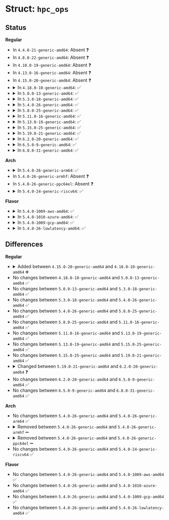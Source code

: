 # Struct: <code>hpc_ops</code>

## Status
<b>Regular</b>
<ul>
<li>
In <code>4.4.0-21-generic-amd64</code>: Absent ❓
</li>
<li>
In <code>4.8.0-22-generic-amd64</code>: Absent ❓
</li>
<li>
In <code>4.10.0-19-generic-amd64</code>: Absent ❓
</li>
<li>
In <code>4.13.0-16-generic-amd64</code>: Absent ❓
</li>
<li>
In <code>4.15.0-20-generic-amd64</code>: Absent ❓
</li>
<li>
<details>
<summary>In <code>4.18.0-10-generic-amd64</code>: ✅</summary>

```c
struct hpc_ops {
    int (*)(struct slot *) power_on_slot;
    int (*)(struct slot *) slot_enable;
    int (*)(struct slot *) slot_disable;
    int (*)(struct slot *, enum pci_bus_speed) set_bus_speed_mode;
    int (*)(struct slot *, u8 *) get_power_status;
    int (*)(struct slot *, u8 *) get_attention_status;
    int (*)(struct slot *, u8) set_attention_status;
    int (*)(struct slot *, u8 *) get_latch_status;
    int (*)(struct slot *, u8 *) get_adapter_status;
    int (*)(struct slot *, enum pci_bus_speed *) get_adapter_speed;
    int (*)(struct slot *, u8 *) get_mode1_ECC_cap;
    int (*)(struct slot *, u8 *) get_prog_int;
    int (*)(struct slot *) query_power_fault;
    void (*)(struct slot *) green_led_on;
    void (*)(struct slot *) green_led_off;
    void (*)(struct slot *) green_led_blink;
    void (*)(struct controller *) release_ctlr;
    int (*)(struct controller *) check_cmd_status;
}
```
</details>
</li>
<li>
<details>
<summary>In <code>5.0.0-13-generic-amd64</code>: ✅</summary>

```c
struct hpc_ops {
    int (*)(struct slot *) power_on_slot;
    int (*)(struct slot *) slot_enable;
    int (*)(struct slot *) slot_disable;
    int (*)(struct slot *, enum pci_bus_speed) set_bus_speed_mode;
    int (*)(struct slot *, u8 *) get_power_status;
    int (*)(struct slot *, u8 *) get_attention_status;
    int (*)(struct slot *, u8) set_attention_status;
    int (*)(struct slot *, u8 *) get_latch_status;
    int (*)(struct slot *, u8 *) get_adapter_status;
    int (*)(struct slot *, enum pci_bus_speed *) get_adapter_speed;
    int (*)(struct slot *, u8 *) get_mode1_ECC_cap;
    int (*)(struct slot *, u8 *) get_prog_int;
    int (*)(struct slot *) query_power_fault;
    void (*)(struct slot *) green_led_on;
    void (*)(struct slot *) green_led_off;
    void (*)(struct slot *) green_led_blink;
    void (*)(struct controller *) release_ctlr;
    int (*)(struct controller *) check_cmd_status;
}
```
</details>
</li>
<li>
<details>
<summary>In <code>5.3.0-18-generic-amd64</code>: ✅</summary>

```c
struct hpc_ops {
    int (*)(struct slot *) power_on_slot;
    int (*)(struct slot *) slot_enable;
    int (*)(struct slot *) slot_disable;
    int (*)(struct slot *, enum pci_bus_speed) set_bus_speed_mode;
    int (*)(struct slot *, u8 *) get_power_status;
    int (*)(struct slot *, u8 *) get_attention_status;
    int (*)(struct slot *, u8) set_attention_status;
    int (*)(struct slot *, u8 *) get_latch_status;
    int (*)(struct slot *, u8 *) get_adapter_status;
    int (*)(struct slot *, enum pci_bus_speed *) get_adapter_speed;
    int (*)(struct slot *, u8 *) get_mode1_ECC_cap;
    int (*)(struct slot *, u8 *) get_prog_int;
    int (*)(struct slot *) query_power_fault;
    void (*)(struct slot *) green_led_on;
    void (*)(struct slot *) green_led_off;
    void (*)(struct slot *) green_led_blink;
    void (*)(struct controller *) release_ctlr;
    int (*)(struct controller *) check_cmd_status;
}
```
</details>
</li>
<li>
<details>
<summary>In <code>5.4.0-26-generic-amd64</code>: ✅</summary>

```c
struct hpc_ops {
    int (*)(struct slot *) power_on_slot;
    int (*)(struct slot *) slot_enable;
    int (*)(struct slot *) slot_disable;
    int (*)(struct slot *, enum pci_bus_speed) set_bus_speed_mode;
    int (*)(struct slot *, u8 *) get_power_status;
    int (*)(struct slot *, u8 *) get_attention_status;
    int (*)(struct slot *, u8) set_attention_status;
    int (*)(struct slot *, u8 *) get_latch_status;
    int (*)(struct slot *, u8 *) get_adapter_status;
    int (*)(struct slot *, enum pci_bus_speed *) get_adapter_speed;
    int (*)(struct slot *, u8 *) get_mode1_ECC_cap;
    int (*)(struct slot *, u8 *) get_prog_int;
    int (*)(struct slot *) query_power_fault;
    void (*)(struct slot *) green_led_on;
    void (*)(struct slot *) green_led_off;
    void (*)(struct slot *) green_led_blink;
    void (*)(struct controller *) release_ctlr;
    int (*)(struct controller *) check_cmd_status;
}
```
</details>
</li>
<li>
<details>
<summary>In <code>5.8.0-25-generic-amd64</code>: ✅</summary>

```c
struct hpc_ops {
    int (*)(struct slot *) power_on_slot;
    int (*)(struct slot *) slot_enable;
    int (*)(struct slot *) slot_disable;
    int (*)(struct slot *, enum pci_bus_speed) set_bus_speed_mode;
    int (*)(struct slot *, u8 *) get_power_status;
    int (*)(struct slot *, u8 *) get_attention_status;
    int (*)(struct slot *, u8) set_attention_status;
    int (*)(struct slot *, u8 *) get_latch_status;
    int (*)(struct slot *, u8 *) get_adapter_status;
    int (*)(struct slot *, enum pci_bus_speed *) get_adapter_speed;
    int (*)(struct slot *, u8 *) get_mode1_ECC_cap;
    int (*)(struct slot *, u8 *) get_prog_int;
    int (*)(struct slot *) query_power_fault;
    void (*)(struct slot *) green_led_on;
    void (*)(struct slot *) green_led_off;
    void (*)(struct slot *) green_led_blink;
    void (*)(struct controller *) release_ctlr;
    int (*)(struct controller *) check_cmd_status;
}
```
</details>
</li>
<li>
<details>
<summary>In <code>5.11.0-16-generic-amd64</code>: ✅</summary>

```c
struct hpc_ops {
    int (*)(struct slot *) power_on_slot;
    int (*)(struct slot *) slot_enable;
    int (*)(struct slot *) slot_disable;
    int (*)(struct slot *, enum pci_bus_speed) set_bus_speed_mode;
    int (*)(struct slot *, u8 *) get_power_status;
    int (*)(struct slot *, u8 *) get_attention_status;
    int (*)(struct slot *, u8) set_attention_status;
    int (*)(struct slot *, u8 *) get_latch_status;
    int (*)(struct slot *, u8 *) get_adapter_status;
    int (*)(struct slot *, enum pci_bus_speed *) get_adapter_speed;
    int (*)(struct slot *, u8 *) get_mode1_ECC_cap;
    int (*)(struct slot *, u8 *) get_prog_int;
    int (*)(struct slot *) query_power_fault;
    void (*)(struct slot *) green_led_on;
    void (*)(struct slot *) green_led_off;
    void (*)(struct slot *) green_led_blink;
    void (*)(struct controller *) release_ctlr;
    int (*)(struct controller *) check_cmd_status;
}
```
</details>
</li>
<li>
<details>
<summary>In <code>5.13.0-19-generic-amd64</code>: ✅</summary>

```c
struct hpc_ops {
    int (*)(struct slot *) power_on_slot;
    int (*)(struct slot *) slot_enable;
    int (*)(struct slot *) slot_disable;
    int (*)(struct slot *, enum pci_bus_speed) set_bus_speed_mode;
    int (*)(struct slot *, u8 *) get_power_status;
    int (*)(struct slot *, u8 *) get_attention_status;
    int (*)(struct slot *, u8) set_attention_status;
    int (*)(struct slot *, u8 *) get_latch_status;
    int (*)(struct slot *, u8 *) get_adapter_status;
    int (*)(struct slot *, enum pci_bus_speed *) get_adapter_speed;
    int (*)(struct slot *, u8 *) get_mode1_ECC_cap;
    int (*)(struct slot *, u8 *) get_prog_int;
    int (*)(struct slot *) query_power_fault;
    void (*)(struct slot *) green_led_on;
    void (*)(struct slot *) green_led_off;
    void (*)(struct slot *) green_led_blink;
    void (*)(struct controller *) release_ctlr;
    int (*)(struct controller *) check_cmd_status;
}
```
</details>
</li>
<li>
<details>
<summary>In <code>5.15.0-25-generic-amd64</code>: ✅</summary>

```c
struct hpc_ops {
    int (*)(struct slot *) power_on_slot;
    int (*)(struct slot *) slot_enable;
    int (*)(struct slot *) slot_disable;
    int (*)(struct slot *, enum pci_bus_speed) set_bus_speed_mode;
    int (*)(struct slot *, u8 *) get_power_status;
    int (*)(struct slot *, u8 *) get_attention_status;
    int (*)(struct slot *, u8) set_attention_status;
    int (*)(struct slot *, u8 *) get_latch_status;
    int (*)(struct slot *, u8 *) get_adapter_status;
    int (*)(struct slot *, enum pci_bus_speed *) get_adapter_speed;
    int (*)(struct slot *, u8 *) get_mode1_ECC_cap;
    int (*)(struct slot *, u8 *) get_prog_int;
    int (*)(struct slot *) query_power_fault;
    void (*)(struct slot *) green_led_on;
    void (*)(struct slot *) green_led_off;
    void (*)(struct slot *) green_led_blink;
    void (*)(struct controller *) release_ctlr;
    int (*)(struct controller *) check_cmd_status;
}
```
</details>
</li>
<li>
<details>
<summary>In <code>5.19.0-21-generic-amd64</code>: ✅</summary>

```c
struct hpc_ops {
    int (*)(struct slot *) power_on_slot;
    int (*)(struct slot *) slot_enable;
    int (*)(struct slot *) slot_disable;
    int (*)(struct slot *, enum pci_bus_speed) set_bus_speed_mode;
    int (*)(struct slot *, u8 *) get_power_status;
    int (*)(struct slot *, u8 *) get_attention_status;
    int (*)(struct slot *, u8) set_attention_status;
    int (*)(struct slot *, u8 *) get_latch_status;
    int (*)(struct slot *, u8 *) get_adapter_status;
    int (*)(struct slot *, enum pci_bus_speed *) get_adapter_speed;
    int (*)(struct slot *, u8 *) get_mode1_ECC_cap;
    int (*)(struct slot *, u8 *) get_prog_int;
    int (*)(struct slot *) query_power_fault;
    void (*)(struct slot *) green_led_on;
    void (*)(struct slot *) green_led_off;
    void (*)(struct slot *) green_led_blink;
    void (*)(struct controller *) release_ctlr;
    int (*)(struct controller *) check_cmd_status;
}
```
</details>
</li>
<li>
<details>
<summary>In <code>6.2.0-20-generic-amd64</code>: ✅</summary>

```c
struct hpc_ops {
    int (*)(struct slot *) power_on_slot;
    int (*)(struct slot *) slot_enable;
    int (*)(struct slot *) slot_disable;
    int (*)(struct slot *, enum pci_bus_speed) set_bus_speed_mode;
    int (*)(struct slot *, u8 *) get_power_status;
    int (*)(struct slot *, u8 *) get_attention_status;
    int (*)(struct slot *, u8) set_attention_status;
    int (*)(struct slot *, u8 *) get_latch_status;
    int (*)(struct slot *, u8 *) get_adapter_status;
    int (*)(struct slot *, enum pci_bus_speed *) get_adapter_speed;
    int (*)(struct slot *, u8 *) get_prog_int;
    int (*)(struct slot *) query_power_fault;
    void (*)(struct slot *) green_led_on;
    void (*)(struct slot *) green_led_off;
    void (*)(struct slot *) green_led_blink;
    void (*)(struct controller *) release_ctlr;
    int (*)(struct controller *) check_cmd_status;
}
```
</details>
</li>
<li>
<details>
<summary>In <code>6.5.0-9-generic-amd64</code>: ✅</summary>

```c
struct hpc_ops {
    int (*)(struct slot *) power_on_slot;
    int (*)(struct slot *) slot_enable;
    int (*)(struct slot *) slot_disable;
    int (*)(struct slot *, enum pci_bus_speed) set_bus_speed_mode;
    int (*)(struct slot *, u8 *) get_power_status;
    int (*)(struct slot *, u8 *) get_attention_status;
    int (*)(struct slot *, u8) set_attention_status;
    int (*)(struct slot *, u8 *) get_latch_status;
    int (*)(struct slot *, u8 *) get_adapter_status;
    int (*)(struct slot *, enum pci_bus_speed *) get_adapter_speed;
    int (*)(struct slot *, u8 *) get_prog_int;
    int (*)(struct slot *) query_power_fault;
    void (*)(struct slot *) green_led_on;
    void (*)(struct slot *) green_led_off;
    void (*)(struct slot *) green_led_blink;
    void (*)(struct controller *) release_ctlr;
    int (*)(struct controller *) check_cmd_status;
}
```
</details>
</li>
<li>
<details>
<summary>In <code>6.8.0-31-generic-amd64</code>: ✅</summary>

```c
struct hpc_ops {
    int (*)(struct slot *) power_on_slot;
    int (*)(struct slot *) slot_enable;
    int (*)(struct slot *) slot_disable;
    int (*)(struct slot *, enum pci_bus_speed) set_bus_speed_mode;
    int (*)(struct slot *, u8 *) get_power_status;
    int (*)(struct slot *, u8 *) get_attention_status;
    int (*)(struct slot *, u8) set_attention_status;
    int (*)(struct slot *, u8 *) get_latch_status;
    int (*)(struct slot *, u8 *) get_adapter_status;
    int (*)(struct slot *, enum pci_bus_speed *) get_adapter_speed;
    int (*)(struct slot *, u8 *) get_prog_int;
    int (*)(struct slot *) query_power_fault;
    void (*)(struct slot *) green_led_on;
    void (*)(struct slot *) green_led_off;
    void (*)(struct slot *) green_led_blink;
    void (*)(struct controller *) release_ctlr;
    int (*)(struct controller *) check_cmd_status;
}
```
</details>
</li>
</ul>
<b>Arch</b>
<ul>
<li>
<details>
<summary>In <code>5.4.0-26-generic-arm64</code>: ✅</summary>

```c
struct hpc_ops {
    int (*)(struct slot *) power_on_slot;
    int (*)(struct slot *) slot_enable;
    int (*)(struct slot *) slot_disable;
    int (*)(struct slot *, enum pci_bus_speed) set_bus_speed_mode;
    int (*)(struct slot *, u8 *) get_power_status;
    int (*)(struct slot *, u8 *) get_attention_status;
    int (*)(struct slot *, u8) set_attention_status;
    int (*)(struct slot *, u8 *) get_latch_status;
    int (*)(struct slot *, u8 *) get_adapter_status;
    int (*)(struct slot *, enum pci_bus_speed *) get_adapter_speed;
    int (*)(struct slot *, u8 *) get_mode1_ECC_cap;
    int (*)(struct slot *, u8 *) get_prog_int;
    int (*)(struct slot *) query_power_fault;
    void (*)(struct slot *) green_led_on;
    void (*)(struct slot *) green_led_off;
    void (*)(struct slot *) green_led_blink;
    void (*)(struct controller *) release_ctlr;
    int (*)(struct controller *) check_cmd_status;
}
```
</details>
</li>
<li>
In <code>5.4.0-26-generic-armhf</code>: Absent ❓
</li>
<li>
In <code>5.4.0-26-generic-ppc64el</code>: Absent ❓
</li>
<li>
<details>
<summary>In <code>5.4.0-24-generic-riscv64</code>: ✅</summary>

```c
struct hpc_ops {
    int (*)(struct slot *) power_on_slot;
    int (*)(struct slot *) slot_enable;
    int (*)(struct slot *) slot_disable;
    int (*)(struct slot *, enum pci_bus_speed) set_bus_speed_mode;
    int (*)(struct slot *, u8 *) get_power_status;
    int (*)(struct slot *, u8 *) get_attention_status;
    int (*)(struct slot *, u8) set_attention_status;
    int (*)(struct slot *, u8 *) get_latch_status;
    int (*)(struct slot *, u8 *) get_adapter_status;
    int (*)(struct slot *, enum pci_bus_speed *) get_adapter_speed;
    int (*)(struct slot *, u8 *) get_mode1_ECC_cap;
    int (*)(struct slot *, u8 *) get_prog_int;
    int (*)(struct slot *) query_power_fault;
    void (*)(struct slot *) green_led_on;
    void (*)(struct slot *) green_led_off;
    void (*)(struct slot *) green_led_blink;
    void (*)(struct controller *) release_ctlr;
    int (*)(struct controller *) check_cmd_status;
}
```
</details>
</li>
</ul>
<b>Flavor</b>
<ul>
<li>
<details>
<summary>In <code>5.4.0-1009-aws-amd64</code>: ✅</summary>

```c
struct hpc_ops {
    int (*)(struct slot *) power_on_slot;
    int (*)(struct slot *) slot_enable;
    int (*)(struct slot *) slot_disable;
    int (*)(struct slot *, enum pci_bus_speed) set_bus_speed_mode;
    int (*)(struct slot *, u8 *) get_power_status;
    int (*)(struct slot *, u8 *) get_attention_status;
    int (*)(struct slot *, u8) set_attention_status;
    int (*)(struct slot *, u8 *) get_latch_status;
    int (*)(struct slot *, u8 *) get_adapter_status;
    int (*)(struct slot *, enum pci_bus_speed *) get_adapter_speed;
    int (*)(struct slot *, u8 *) get_mode1_ECC_cap;
    int (*)(struct slot *, u8 *) get_prog_int;
    int (*)(struct slot *) query_power_fault;
    void (*)(struct slot *) green_led_on;
    void (*)(struct slot *) green_led_off;
    void (*)(struct slot *) green_led_blink;
    void (*)(struct controller *) release_ctlr;
    int (*)(struct controller *) check_cmd_status;
}
```
</details>
</li>
<li>
<details>
<summary>In <code>5.4.0-1010-azure-amd64</code>: ✅</summary>

```c
struct hpc_ops {
    int (*)(struct slot *) power_on_slot;
    int (*)(struct slot *) slot_enable;
    int (*)(struct slot *) slot_disable;
    int (*)(struct slot *, enum pci_bus_speed) set_bus_speed_mode;
    int (*)(struct slot *, u8 *) get_power_status;
    int (*)(struct slot *, u8 *) get_attention_status;
    int (*)(struct slot *, u8) set_attention_status;
    int (*)(struct slot *, u8 *) get_latch_status;
    int (*)(struct slot *, u8 *) get_adapter_status;
    int (*)(struct slot *, enum pci_bus_speed *) get_adapter_speed;
    int (*)(struct slot *, u8 *) get_mode1_ECC_cap;
    int (*)(struct slot *, u8 *) get_prog_int;
    int (*)(struct slot *) query_power_fault;
    void (*)(struct slot *) green_led_on;
    void (*)(struct slot *) green_led_off;
    void (*)(struct slot *) green_led_blink;
    void (*)(struct controller *) release_ctlr;
    int (*)(struct controller *) check_cmd_status;
}
```
</details>
</li>
<li>
<details>
<summary>In <code>5.4.0-1009-gcp-amd64</code>: ✅</summary>

```c
struct hpc_ops {
    int (*)(struct slot *) power_on_slot;
    int (*)(struct slot *) slot_enable;
    int (*)(struct slot *) slot_disable;
    int (*)(struct slot *, enum pci_bus_speed) set_bus_speed_mode;
    int (*)(struct slot *, u8 *) get_power_status;
    int (*)(struct slot *, u8 *) get_attention_status;
    int (*)(struct slot *, u8) set_attention_status;
    int (*)(struct slot *, u8 *) get_latch_status;
    int (*)(struct slot *, u8 *) get_adapter_status;
    int (*)(struct slot *, enum pci_bus_speed *) get_adapter_speed;
    int (*)(struct slot *, u8 *) get_mode1_ECC_cap;
    int (*)(struct slot *, u8 *) get_prog_int;
    int (*)(struct slot *) query_power_fault;
    void (*)(struct slot *) green_led_on;
    void (*)(struct slot *) green_led_off;
    void (*)(struct slot *) green_led_blink;
    void (*)(struct controller *) release_ctlr;
    int (*)(struct controller *) check_cmd_status;
}
```
</details>
</li>
<li>
<details>
<summary>In <code>5.4.0-26-lowlatency-amd64</code>: ✅</summary>

```c
struct hpc_ops {
    int (*)(struct slot *) power_on_slot;
    int (*)(struct slot *) slot_enable;
    int (*)(struct slot *) slot_disable;
    int (*)(struct slot *, enum pci_bus_speed) set_bus_speed_mode;
    int (*)(struct slot *, u8 *) get_power_status;
    int (*)(struct slot *, u8 *) get_attention_status;
    int (*)(struct slot *, u8) set_attention_status;
    int (*)(struct slot *, u8 *) get_latch_status;
    int (*)(struct slot *, u8 *) get_adapter_status;
    int (*)(struct slot *, enum pci_bus_speed *) get_adapter_speed;
    int (*)(struct slot *, u8 *) get_mode1_ECC_cap;
    int (*)(struct slot *, u8 *) get_prog_int;
    int (*)(struct slot *) query_power_fault;
    void (*)(struct slot *) green_led_on;
    void (*)(struct slot *) green_led_off;
    void (*)(struct slot *) green_led_blink;
    void (*)(struct controller *) release_ctlr;
    int (*)(struct controller *) check_cmd_status;
}
```
</details>
</li>
</ul>

## Differences
<b>Regular</b>
<ul>
<li>
<details>
<summary>Added between <code>4.15.0-20-generic-amd64</code> and <code>4.18.0-10-generic-amd64</code> ➕</summary>

```c
struct hpc_ops {
    int (*)(struct slot *) power_on_slot;
    int (*)(struct slot *) slot_enable;
    int (*)(struct slot *) slot_disable;
    int (*)(struct slot *, enum pci_bus_speed) set_bus_speed_mode;
    int (*)(struct slot *, u8 *) get_power_status;
    int (*)(struct slot *, u8 *) get_attention_status;
    int (*)(struct slot *, u8) set_attention_status;
    int (*)(struct slot *, u8 *) get_latch_status;
    int (*)(struct slot *, u8 *) get_adapter_status;
    int (*)(struct slot *, enum pci_bus_speed *) get_adapter_speed;
    int (*)(struct slot *, u8 *) get_mode1_ECC_cap;
    int (*)(struct slot *, u8 *) get_prog_int;
    int (*)(struct slot *) query_power_fault;
    void (*)(struct slot *) green_led_on;
    void (*)(struct slot *) green_led_off;
    void (*)(struct slot *) green_led_blink;
    void (*)(struct controller *) release_ctlr;
    int (*)(struct controller *) check_cmd_status;
}
```
</details>
</li>
<li>
No changes between <code>4.18.0-10-generic-amd64</code> and <code>5.0.0-13-generic-amd64</code> ✅
</li>
<li>
No changes between <code>5.0.0-13-generic-amd64</code> and <code>5.3.0-18-generic-amd64</code> ✅
</li>
<li>
No changes between <code>5.3.0-18-generic-amd64</code> and <code>5.4.0-26-generic-amd64</code> ✅
</li>
<li>
No changes between <code>5.4.0-26-generic-amd64</code> and <code>5.8.0-25-generic-amd64</code> ✅
</li>
<li>
No changes between <code>5.8.0-25-generic-amd64</code> and <code>5.11.0-16-generic-amd64</code> ✅
</li>
<li>
No changes between <code>5.11.0-16-generic-amd64</code> and <code>5.13.0-19-generic-amd64</code> ✅
</li>
<li>
No changes between <code>5.13.0-19-generic-amd64</code> and <code>5.15.0-25-generic-amd64</code> ✅
</li>
<li>
No changes between <code>5.15.0-25-generic-amd64</code> and <code>5.19.0-21-generic-amd64</code> ✅
</li>
<li>
<details>
<summary>Changed between <code>5.19.0-21-generic-amd64</code> and <code>6.2.0-20-generic-amd64</code> ❓</summary>
<ul>
<li>
<b>Field removed. </b>
<code>int (*)(struct slot *, u8 *) get_mode1_ECC_cap</code>
</li>
</ul>
</details>
</li>
<li>
No changes between <code>6.2.0-20-generic-amd64</code> and <code>6.5.0-9-generic-amd64</code> ✅
</li>
<li>
No changes between <code>6.5.0-9-generic-amd64</code> and <code>6.8.0-31-generic-amd64</code> ✅
</li>
</ul>
<b>Arch</b>
<ul>
<li>
No changes between <code>5.4.0-26-generic-amd64</code> and <code>5.4.0-26-generic-arm64</code> ✅
</li>
<li>
<details>
<summary>Removed between <code>5.4.0-26-generic-amd64</code> and <code>5.4.0-26-generic-armhf</code> ➖</summary>

```c
struct hpc_ops {
    int (*)(struct slot *) power_on_slot;
    int (*)(struct slot *) slot_enable;
    int (*)(struct slot *) slot_disable;
    int (*)(struct slot *, enum pci_bus_speed) set_bus_speed_mode;
    int (*)(struct slot *, u8 *) get_power_status;
    int (*)(struct slot *, u8 *) get_attention_status;
    int (*)(struct slot *, u8) set_attention_status;
    int (*)(struct slot *, u8 *) get_latch_status;
    int (*)(struct slot *, u8 *) get_adapter_status;
    int (*)(struct slot *, enum pci_bus_speed *) get_adapter_speed;
    int (*)(struct slot *, u8 *) get_mode1_ECC_cap;
    int (*)(struct slot *, u8 *) get_prog_int;
    int (*)(struct slot *) query_power_fault;
    void (*)(struct slot *) green_led_on;
    void (*)(struct slot *) green_led_off;
    void (*)(struct slot *) green_led_blink;
    void (*)(struct controller *) release_ctlr;
    int (*)(struct controller *) check_cmd_status;
}
```
</details>
</li>
<li>
<details>
<summary>Removed between <code>5.4.0-26-generic-amd64</code> and <code>5.4.0-26-generic-ppc64el</code> ➖</summary>

```c
struct hpc_ops {
    int (*)(struct slot *) power_on_slot;
    int (*)(struct slot *) slot_enable;
    int (*)(struct slot *) slot_disable;
    int (*)(struct slot *, enum pci_bus_speed) set_bus_speed_mode;
    int (*)(struct slot *, u8 *) get_power_status;
    int (*)(struct slot *, u8 *) get_attention_status;
    int (*)(struct slot *, u8) set_attention_status;
    int (*)(struct slot *, u8 *) get_latch_status;
    int (*)(struct slot *, u8 *) get_adapter_status;
    int (*)(struct slot *, enum pci_bus_speed *) get_adapter_speed;
    int (*)(struct slot *, u8 *) get_mode1_ECC_cap;
    int (*)(struct slot *, u8 *) get_prog_int;
    int (*)(struct slot *) query_power_fault;
    void (*)(struct slot *) green_led_on;
    void (*)(struct slot *) green_led_off;
    void (*)(struct slot *) green_led_blink;
    void (*)(struct controller *) release_ctlr;
    int (*)(struct controller *) check_cmd_status;
}
```
</details>
</li>
<li>
No changes between <code>5.4.0-26-generic-amd64</code> and <code>5.4.0-24-generic-riscv64</code> ✅
</li>
</ul>
<b>Flavor</b>
<ul>
<li>
No changes between <code>5.4.0-26-generic-amd64</code> and <code>5.4.0-1009-aws-amd64</code> ✅
</li>
<li>
No changes between <code>5.4.0-26-generic-amd64</code> and <code>5.4.0-1010-azure-amd64</code> ✅
</li>
<li>
No changes between <code>5.4.0-26-generic-amd64</code> and <code>5.4.0-1009-gcp-amd64</code> ✅
</li>
<li>
No changes between <code>5.4.0-26-generic-amd64</code> and <code>5.4.0-26-lowlatency-amd64</code> ✅
</li>
</ul>
